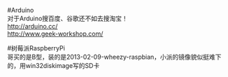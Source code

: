 #Arduino  
  对于Arduino搜百度、谷歌还不如去搜淘宝！  
  <http://arduino.cc/>   
  <http://www.geek-workshop.com/>  

#树莓派RaspberryPi  
  哥买的是B型，装的是2013-02-09-wheezy-raspbian，小派的镜像貌似挺难下的，用win32diskimage写的SD卡  
  

